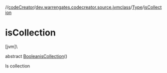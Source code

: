 //[codeCreator](../../../index.md)/[dev.warrengates.codecreator.source.jvmclass](../index.md)/[Type](index.md)/[isCollection](is-collection.md)

# isCollection

[jvm]\

abstract [Boolean](https://docs.oracle.com/javase/8/docs/api/java/lang/Boolean.html)[isCollection](is-collection.md)()

Is collection
